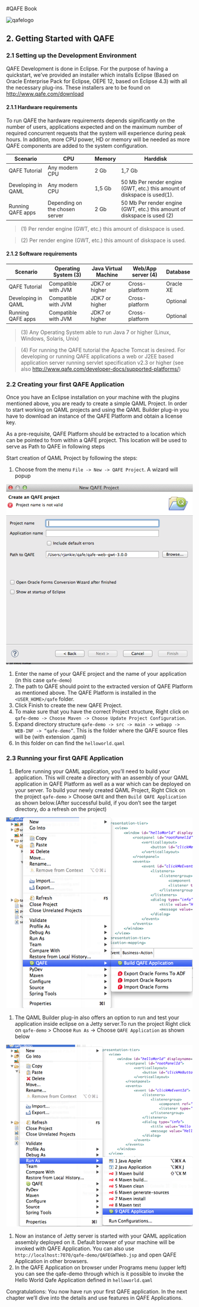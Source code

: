#QAFE Book

![qafelogo](http://www.qafe.com/wp-content/themes/qafe2013/img/logo.png)

## 2. Getting Started with QAFE

### 2.1 Setting up the Development Environment
QAFE Development is done in Eclipse. For the purpose of having a quickstart, we’ve provided an installer which installs Eclipse (Based on Oracle Enterprise Pack for Eclipse, OEPE 12, based on Eclipse 4.3) with all the necessary plug-ins. These installers are to be found on http://www.qafe.com/download


#### 2.1.1 Hardware requirements

To run QAFE the hardware requirements depends significantly on the number of users, applications expected and on the maximum number of required concurrent requests that the system will experience during peak hours. In addition, more CPU power, HD or memory will be needed as more QAFE components are added to the system configuration.

| Scenario      | CPU  | Memory  |Harddisk |
|---------------|------|---------|---------|
| QAFE Tutorial | Any modern CPU| 2 Gb |1,7 Gb |
| Developing in QAML| Any modern CPU | 1,5 Gb |50 Mb Per render engine (GWT, etc.) this amount of diskspace is used(1). |
| Running QAFE apps | Depending on the chosen server | 2 Gb | 50 Mb Per render engine (GWT, etc.) this amount of diskspace is used (2) |

> (1) Per render engine (GWT, etc.) this amount of diskspace is used.

> (2) Per render engine (GWT, etc.) this amount of diskspace is used.


#### 2.1.2 Software requirements


| Scenario |Operating System (3) |Java Virtual Machine |Web/App server (4) |Database |
|----------|-----------------|---------------------|---------------|---------|
|QAFE Tutorial | Compatible with JVM |JDK7 or higher |Cross-platform |Oracle XE|
|Developing in QAML |Compatible with JVM |JDK7 or higher |Cross-platform |Optional|
|Running QAFE apps| Compatible with JVM |JDK7 or higher |Cross-platform|Optional|

> (3) Any Operating System able to run Java 7 or higher (Linux, Windows, Solaris, Unix)

> (4) For running the QAFE tutorial the Apache Tomcat is desired. For developing or running QAFE applications a web or J2EE based application server running servlet specification v2.3 or higher (see also http://www.qafe.com/developer-docs/supported-platforms/)

### 2.2 Creating your first QAFE Application

Once you have an Eclipse installation on your machine with the plugins mentioned above, you are ready to create a simple QAML Project. In order to start working on QAML projects and using the QAML Builder plug-in you have to download an instance of the QAFE Platform and obtain a license key.

As a pre-requisite, QAFE Platform should be extracted to a location which can be pointed to from within a QAFE project. This location will be used to serve as Path to QAFE in following steps

Start creation of QAML Project by following the steps:


1. Choose from the menu  `File -> New -> QAFE Project`. A wizard will popup

![newproject](https://raw.githubusercontent.com/qafedev/qafedev.github.io/master/assets/images/newqafeproject.png)

1. Enter the name of your QAFE project and the name of your application (in this case `qafe-demo`)
1. The path to QAFE should point to the extracted version of QAFE Platform as mentioned above. The QAFE Platform is installed in the `<USER_HOME>/qafe` folder.
1. Click Finish to create the new QAFE Project.
1. To make sure that you have the correct Project structure, Right click on `qafe-demo -> Choose Maven -> Choose Update Project Configuration`.
1. Expand directory structure `qafe-demo -> src -> main -> webapp -> WEB-INF -> “qafe-demo”`. This is the folder where the QAFE source files will be (with extension .qaml)
1. In this folder on can find the `helloworld.qaml`

### 2.3 Running  your first QAFE Application

1. Before running your QAML application, you’ll need to build your application. This will create a directory with an assembly of your QAML application in QAFE Platform as well as a war which can be deployed on your server. To build your newly created QAML Project, Right Click on the project `qafe-demo`  > Choose `QAFE` and then `Build QAFE Application` as shown below.(After successful build, if you don’t see the target directory, do a refresh on the project)

![buildqafeapp](https://raw.githubusercontent.com/qafedev/qafedev.github.io/master/assets/images/buildqafeapp.png)


1. The QAML Builder plug-in also offers an option to run and test your application inside eclipse on a Jetty server.To run the project Right click on `qafe-demo` > Choose `Run As` -> Choose `QAFE Application` as shown below

![runqafeapp](https://raw.githubusercontent.com/qafedev/qafedev.github.io/master/assets/images/runqafeapp.png)


1. Now an instance of Jetty server is started with your QAML application assembly deployed on it. Default browser of your machine will be invoked with QAFE Application. You can also use `http://localhost:7070/qafe-demo/QAFEGWTWeb.jsp` and open QAFE Application in other browsers.
1. In the QAFE Application on browser under  Programs menu (upper left) you can see the qafe-demo through which is it possible to invoke the Hello World Qafe Application defined in `helloworld.qaml`


Congratulations: You now have run your first QAFE application.  In the next chapter we’ll dive into the details and use features in QAFE Applications.
